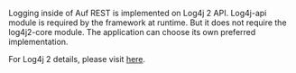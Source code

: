 Logging inside of Auf REST is implemented on Log4j 2 API. Log4j-api module is required by the framework at runtime. But it does not require the log4j2-core module. The application can choose its own preferred implementation.

For Log4j 2 details, please visit [here](https://logging.apache.org/log4j/2.x/manual/index.html).
